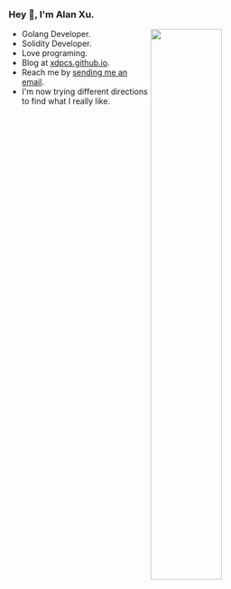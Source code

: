 ### Hey 👋, I'm Alan Xu.

<a href="https://github.com/XdpCs">
  <img align="right" src="https://github-readme-stats.vercel.app/api?username=XdpCs&show_icons=true&include_all_commits=true&hide=issues&cache_seconds=1800&title_color=000&icon_color=0099ff&count_private=true&text_color=000&bg_color=ffffff&hide_border=true#gh-light-mode-only" width="50%"/>
</a>

* Golang Developer.
* Solidity Developer.
* Love programing.
* Blog at [xdpcs.github.io](https://xdpcs.github.io).
* Reach me by [sending me an email](mailto:xdpcsyy@gmail.com).
* I'm now trying different directions to find what I really like.

  
